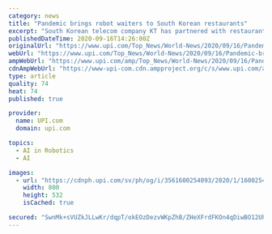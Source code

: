```yaml
---
category: news
title: "Pandemic brings robot waiters to South Korean restaurants"
excerpt: "South Korean telecom company KT has partnered with restaurant chain Mad for Garlic on a pilot program using an AI-powered serving robot in Seoul."
publishedDateTime: 2020-09-16T14:26:00Z
originalUrl: "https://www.upi.com/Top_News/World-News/2020/09/16/Pandemic-brings-robot-waiters-to-South-Korean-restaurants/3561600254093/"
webUrl: "https://www.upi.com/Top_News/World-News/2020/09/16/Pandemic-brings-robot-waiters-to-South-Korean-restaurants/3561600254093/"
ampWebUrl: "https://www.upi.com/amp/Top_News/World-News/2020/09/16/Pandemic-brings-robot-waiters-to-South-Korean-restaurants/3561600254093/"
cdnAmpWebUrl: "https://www-upi-com.cdn.ampproject.org/c/s/www.upi.com/amp/Top_News/World-News/2020/09/16/Pandemic-brings-robot-waiters-to-South-Korean-restaurants/3561600254093/"
type: article
quality: 74
heat: 74
published: true

provider:
  name: UPI.com
  domain: upi.com

topics:
  - AI in Robotics
  - AI

images:
  - url: "https://cdnph.upi.com/sv/ph/og/i/3561600254093/2020/1/16002549476790/v1.5/Pandemic-brings-robot-waiters-to-South-Korean-restaurants.jpg"
    width: 800
    height: 532
    isCached: true

secured: "SwnMk+sVUZkJLLwKr/dqpT/okEOzDezvWKpZhB/ZHeXFrdFKOn4qDiwBO12UhSGk9j5qTlSfiNSq3GE3iWKoIdhfnpk4xkANUxPWl9Jbaw6J6/C9APs8qtabxQXhjSK/ju/sOw2P4koVF1B9qKCoOfXcoDx6pNO8l8Qp9y+wHWidtEqVo2+srCZTstJLNcP5+FmN3XkcVg/kJxbqudufkF+M7dRrHSB5h6obHzXgTAx7lIifVRFuteAtBTAc7i6PnAloD6NjyfYy/n646wUHYIGDSyFUojtAaQ0ckMFz2576h2a1l6r5js1HADA+5vGZ0iW61oUjr6uqyqm59ot/RMPR5ydA36DrwJsZWxc66ys=;rsjY5kNiiQ56dseMGL2tcw=="
---
```


